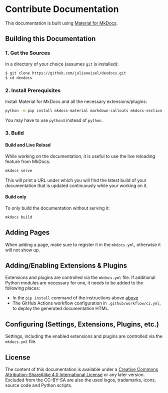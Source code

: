 # Contribute Documentation

This documentation is built using [Material for MkDocs](https://squidfunk.github.io/mkdocs-material/).

## Building this Documentation

### 1. Get the Sources

In a directory of your choice (assumes `git` is installed):
```bash
$ git clone https://github.com/julianeisel/devdocs.git
$ cd devdocs
```

### 2. Install Prerequisites

Install Material for MkDocs and all the necessary extensions/plugins:

```bash
python -m pip install mkdocs-material markdown-callouts mkdocs-section-index pygments pymdown-extensions mkdocs-glightbox mkdocs-git-revision-date-localized-plugin
```
You may have to use `python3` instead of `python`.

### 3. Build

#### Build and Live Reload

While working on the documentation, it is useful to use the live reloading feature from MkDocs:
```bash
mkdocs serve
```
This will print a URL under which you will find the latest build of your documentation that is updated continuously while your working on it.

#### Build only

To only build the documentation without serving it:
```
mkdocs build
```

## Adding Pages

When adding a page, make sure to register it in the `mkdocs.yml`, otherwise it will not show up.

## Adding/Enabling Extensions & Plugins

Extensions and plugins are controlled via the `mkdocs.yml` file. If additional Python modules are necessary for one, it needs to be added to the following places:

- In the `pip install` command of the instructions above [above](#build-this-documentation)
- The GitHub Actions workflow configuration in `.github/workflow/ci.yml`, to deploy the generated documentation HTML.

## Configuring (Settings, Extensions, Plugins, etc.)

Settings, including the enabled extensions and plugins are controlled via the `mkdocs.yml` file.

## License

The content of this documentation is available under a [Creative Commons
Attribution-ShareAlike 4.0 International
License](https://creativecommons.org/licenses/by-sa/4.0/) or any later version.
Excluded from the CC-BY-SA are also the used logos, trademarks, icons, source
code and Python scripts.
